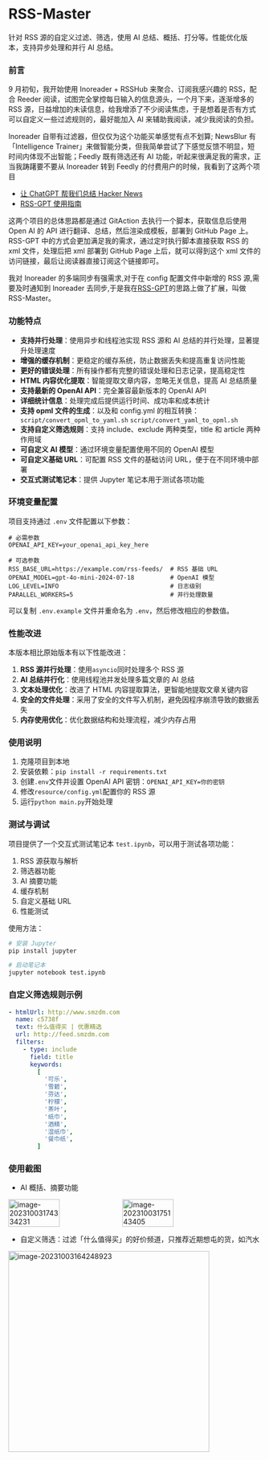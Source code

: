 # RSS-Master

针对 RSS 源的自定义过滤、筛选，使用 AI 总结、概括、打分等。性能优化版本，支持异步处理和并行 AI 总结。

### 前言

9 月初旬，我开始使用 Inoreader + RSSHub 来聚合、订阅我感兴趣的 RSS，配合 Reeder 阅读，试图完全掌控每日输入的信息源头，一个月下来，逐渐增多的 RSS 源，日益增加的未读信息，给我增添了不少阅读焦虑，于是想着是否有方式可以自定义一些过滤规则的，最好能加入 AI 来辅助我阅读，减少我阅读的负担。

Inoreader 自带有过滤器，但仅仅为这个功能买单感觉有点不划算; NewsBlur 有「Intelligence Trainer」来做智能分类，但我简单尝试了下感觉反馈不明显，短时间内体现不出智能；Feedly 既有筛选还有 AI 功能，听起来很满足我的需求，正当我踌躇要不要从 Inoreader 转到 Feedly 的付费用户的时候，我看到了这两个项目

- [让 ChatGPT 帮我们总结 Hacker News](https://blog.betacat.io/post/2023/06/summarize-hacker-news-by-chatgpt/)
- [RSS-GPT 使用指南](http://yinan.me/rss-gpt-manual-zh.html)

这两个项目的总体思路都是通过 GitAction 去执行一个脚本，获取信息后使用 Open AI 的 API 进行翻译、总结，然后渲染成模板，部署到 GitHub Page 上。RSS-GPT 中的方式会更加满足我的需求，通过定时执行脚本直接获取 RSS 的 xml 文件，处理后把 xml 部署到 GitHub Page 上后，就可以得到这个 xml 文件的访问链接，最后让阅读器直接订阅这个链接即可。

我对 Inoreader 的多端同步有强需求,对于在 config 配置文件中新增的 RSS 源,需要及时通知到 Inoreader 去同步,于是我在[RSS-GPT](https://github.com/yinan-c/)的思路上做了扩展，叫做 RSS-Master。

### 功能特点

- **支持并行处理**：使用异步和线程池实现 RSS 源和 AI 总结的并行处理，显著提升处理速度
- **增强的缓存机制**：更稳定的缓存系统，防止数据丢失和提高重复访问性能
- **更好的错误处理**：所有操作都有完整的错误处理和日志记录，提高稳定性
- **HTML 内容优化提取**：智能提取文章内容，忽略无关信息，提高 AI 总结质量
- **支持最新的 OpenAI API**：完全兼容最新版本的 OpenAI API
- **详细统计信息**：处理完成后提供运行时间、成功率和成本统计
- **支持 opml 文件的生成**：以及和 config.yml 的相互转换：`script/convert_opml_to_yaml.sh` `script/convert_yaml_to_opml.sh`
- **支持自定义筛选规则**：支持 include、exclude 两种类型，title 和 article 两种作用域
- **可自定义 AI 模型**：通过环境变量配置使用不同的 OpenAI 模型
- **可自定义基础 URL**：可配置 RSS 文件的基础访问 URL，便于在不同环境中部署
- **交互式测试笔记本**：提供 Jupyter 笔记本用于测试各项功能

### 环境变量配置

项目支持通过 `.env` 文件配置以下参数：

```
# 必需参数
OPENAI_API_KEY=your_openai_api_key_here

# 可选参数
RSS_BASE_URL=https://example.com/rss-feeds/  # RSS 基础 URL
OPENAI_MODEL=gpt-4o-mini-2024-07-18          # OpenAI 模型
LOG_LEVEL=INFO                               # 日志级别
PARALLEL_WORKERS=5                           # 并行处理数量
```

可以复制 `.env.example` 文件并重命名为 `.env`，然后修改相应的参数值。

### 性能改进

本版本相比原始版本有以下性能改进：

1. **RSS 源并行处理**：使用`asyncio`同时处理多个 RSS 源
2. **AI 总结并行化**：使用线程池并发处理多篇文章的 AI 总结
3. **文本处理优化**：改进了 HTML 内容提取算法，更智能地提取文章关键内容
4. **安全的文件处理**：采用了安全的文件写入机制，避免因程序崩溃导致的数据丢失
5. **内存使用优化**：优化数据结构和处理流程，减少内存占用

### 使用说明

1. 克隆项目到本地
2. 安装依赖：`pip install -r requirements.txt`
3. 创建`.env`文件并设置 OpenAI API 密钥：`OPENAI_API_KEY=你的密钥`
4. 修改`resource/config.yml`配置你的 RSS 源
5. 运行`python main.py`开始处理

### 测试与调试

项目提供了一个交互式测试笔记本 `test.ipynb`，可以用于测试各项功能：

1. RSS 源获取与解析
2. 筛选器功能
3. AI 摘要功能
4. 缓存机制
5. 自定义基础 URL
6. 性能测试

使用方法：

```bash
# 安装 Jupyter
pip install jupyter

# 启动笔记本
jupyter notebook test.ipynb
```

### 自定义筛选规则示例

```yaml
- htmlUrl: http://www.smzdm.com
  name: c5738f
  text: 什么值得买 | 优惠精选
  url: http://feed.smzdm.com
  filters:
    - type: include
      field: title
      keywords:
        [
          '可乐',
          '雪碧',
          '芬达',
          '柠檬',
          '茶叶',
          '纸巾',
          '酒精',
          '湿纸巾',
          '餐巾纸',
        ]
```

### 使用截图

- AI 概括、摘要功能

<div style="display: flex;">
    <img src="https://qiniu.dcts.top/typora/202310031757486.png" alt="image-20231003174334231" style="width: 45%;">
    <img src="https://qiniu.dcts.top/typora/202310031757686.png" alt="image-20231003175143405" style="width: 45%;">
</div>

- 自定义筛选：过滤「什么值得买」的好价频道，只推荐近期想屯的货，如汽水

<img src="https://qiniu.dcts.top/typora/%E4%BB%80%E4%B9%88%E5%80%BC%E5%BE%97%E4%B9%B0-%E6%B1%BD%E6%B0%B4.png" alt="image-20231003164248923" style="width: 400; height: 400;" />
